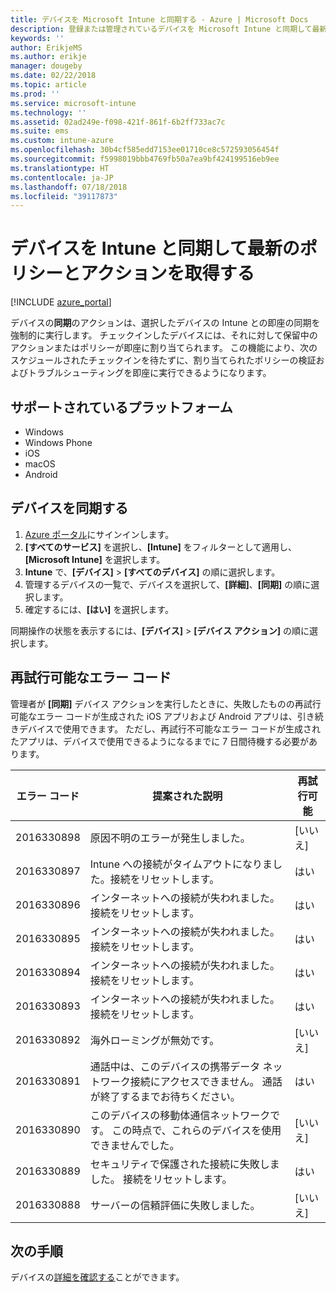 ```yaml
---
title: デバイスを Microsoft Intune と同期する - Azure | Microsoft Docs
description: 登録または管理されているデバイスを Microsoft Intune と同期して最新のポリシーとアクションを取得します。 Azure Portal を使用して同期するための手順を示し、再試行できるエラー コードを一覧表示します。
keywords: ''
author: ErikjeMS
ms.author: erikje
manager: dougeby
ms.date: 02/22/2018
ms.topic: article
ms.prod: ''
ms.service: microsoft-intune
ms.technology: ''
ms.assetid: 02ad249e-f098-421f-861f-6b2ff733ac7c
ms.suite: ems
ms.custom: intune-azure
ms.openlocfilehash: 30b4cf585edd7153ee01710ce8c572593056454f
ms.sourcegitcommit: f5998019bbb4769fb50a7ea9bf424199516eb9ee
ms.translationtype: HT
ms.contentlocale: ja-JP
ms.lasthandoff: 07/18/2018
ms.locfileid: "39117873"
---
```

# <a name="sync-devices-to-get-the-latest-policies-and-actions-with-intune"></a>デバイスを Intune と同期して最新のポリシーとアクションを取得する


[!INCLUDE [azure_portal](./includes/azure_portal.md)]

デバイスの**同期**のアクションは、選択したデバイスの Intune との即座の同期を強制的に実行します。 チェックインしたデバイスには、それに対して保留中のアクションまたはポリシーが即座に割り当てられます。 この機能により、次のスケジュールされたチェックインを待たずに、割り当てられたポリシーの検証およびトラブルシューティングを即座に実行できるようになります。

## <a name="supported-platforms"></a>サポートされているプラットフォーム

- Windows
- Windows Phone
- iOS
- macOS
- Android

## <a name="sync-a-device"></a>デバイスを同期する

1. [Azure ポータル](https://portal.azure.com)にサインインします。
2. **[すべてのサービス]** を選択し、**[Intune]** をフィルターとして適用し、**[Microsoft Intune]** を選択します。 
3. **Intune** で、**[デバイス]** > **[すべてのデバイス]** の順に選択します。
4. 管理するデバイスの一覧で、デバイスを選択して、**[詳細]**、**[同期]** の順に選択します。
5. 確定するには、**[はい]** を選択します。

同期操作の状態を表示するには、**[デバイス]** > **[デバイス アクション]** の順に選択します。

## <a name="retryable-error-codes"></a>再試行可能なエラー コード

管理者が **[同期]** デバイス アクションを実行したときに、失敗したものの再試行可能なエラー コードが生成された iOS アプリおよび Android アプリは、引き続きデバイスで使用できます。 ただし、再試行不可能なエラー コードが生成されたアプリは、デバイスで使用できるようになるまでに 7 日間待機する必要があります。


| エラー コード  | 提案された説明 | 再試行可能 |
|---|---|---|
| 2016330898 | 原因不明のエラーが発生しました。 | [いいえ] |
| 2016330897 | Intune への接続がタイムアウトになりました。接続をリセットします。 | はい |
| 2016330896 | インターネットへの接続が失われました。 接続をリセットします。 | はい |
| 2016330895 | インターネットへの接続が失われました。 接続をリセットします。 | はい |
| 2016330894 | インターネットへの接続が失われました。 接続をリセットします。 | はい |
| 2016330893 | インターネットへの接続が失われました。 接続をリセットします。 | はい|
| 2016330892 | 海外ローミングが無効です。 | [いいえ]|
| 2016330891 | 通話中は、このデバイスの携帯データ ネットワーク接続にアクセスできません。 通話が終了するまでお待ちください。 | はい|
| 2016330890 | このデバイスの移動体通信ネットワークです。 この時点で、これらのデバイスを使用できませんでした。 | [いいえ]|
| 2016330889 | セキュリティで保護された接続に失敗しました。 接続をリセットします。 | はい|
| 2016330888 | サーバーの信頼評価に失敗しました。 | [いいえ]|

## <a name="next-steps"></a>次の手順

デバイスの[詳細を確認する](device-inventory.md)ことができます。
 
